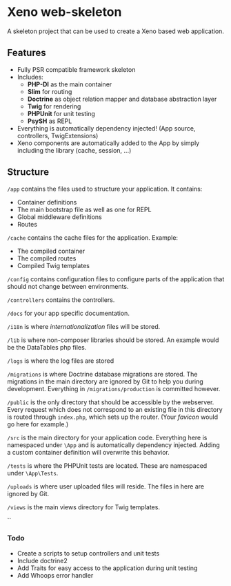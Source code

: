 Xeno web-skeleton
=================

A skeleton project that can be used to create a Xeno based web application.

## Features

- Fully PSR compatible framework skeleton
- Includes:
    - **PHP-DI** as the main container
    - **Slim** for routing
    - **Doctrine** as object relation mapper and database abstraction layer
    - **Twig** for rendering
    - **PHPUnit** for unit testing
    - **PsySH** as REPL
- Everything is automatically dependency injected! (App source, controllers, TwigExtensions)
- Xeno components are automatically added to the App by simply including the library (cache, session, ...)

## Structure

`/app` contains the files used to structure your application. It contains:
- Container definitions
- The main bootstrap file as well as one for REPL
- Global middleware definitions
- Routes 

`/cache` contains the cache files for the application. Example:
- The compiled container
- The compiled routes
- Compiled Twig templates

`/config` contains configuration files to configure parts of the application that should not change between environments.

`/controllers` contains the controllers.

`/docs` for your app specific documentation.

`/i18n` is where *internationalization* files will be stored.

`/lib` is where non-composer libraries should be stored. An example would be the DataTables php files.

`/logs` is where the log files are stored

`/migrations` is where Doctrine database migrations are stored. The migrations in the main directory are ignored by Git to help you during development. Everything in `/migrations/production` is committed however.

`/public` is the only directory that should be accessible by the webserver. Every request which does not correspond to an existing file in this directory is routed through `index.php`, which sets up the router. (Your *favicon* would go here for example.)

`/src` is the main directory for your application code. Everything here is namespaced under `\App` and is automatically dependency injected. Adding a custom container definition will overwrite this behavior. 

`/tests` is where the PHPUnit tests are located. These are namespaced under `\App\Tests`.

`/uploads` is where user uploaded files will reside. The files in here are ignored by Git.

`/views` is the main views directory for Twig templates.

``

### Todo

- Create a scripts to setup controllers and unit tests
- Include doctrine2
- Add Traits for easy access to the application during unit testing
- Add Whoops error handler
